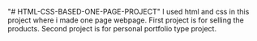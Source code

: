 "# HTML-CSS-BASED-ONE-PAGE-PROJECT" 
I used html and css in this project where i made one page webpage.
First project is for selling the products.
Second project is for personal portfolio type project.
